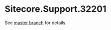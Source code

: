 # Sitecore.Support.32201

See [master branch](https://github.com/sitecoresupport/Sitecore.Support.32201) for details.